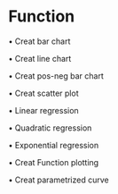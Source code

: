 # Function
• Creat bar chart

• Creat line chart

• Creat pos-neg bar chart

• Creat scatter plot

• Linear regression

• Quadratic regression

• Exponential regression

• Creat Function plotting

• Creat parametrized curve
